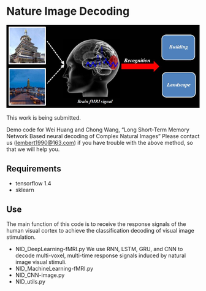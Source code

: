 # Nature Image Decoding

![Decoding.jpg](Decoding.jpg)

This work is being submitted.

Demo code for Wei Huang and Chong Wang, “Long Short-Term Memory Network Based neural decoding of Complex Natural Images”
Please contact us (lembert1990@163.com) if you have trouble with the above method, so that we will help you.

## Requirements
-	tensorflow 1.4
-	sklearn

## Use
The main function of this code is to receive the response signals of the human visual cortex to achieve the classification decoding of visual image stimulation.
-	NID_DeepLearning-fMRI.py
We use RNN, LSTM, GRU, and CNN to decode multi-voxel, multi-time response signals induced by natural image visual stimuli.
-	NID_MachineLearning-fMRI.py
-	NID_CNN-image.py
-	NID_utils.py

